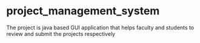 # project_management_system
The project is java based GUI application that helps faculty and students to review and submit the projects respectively
